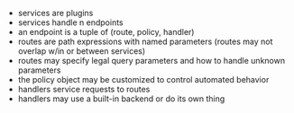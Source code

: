 
- services are plugins
- services handle n endpoints
- an endpoint is a tuple of (route, policy, handler)
- routes are path expressions with named parameters (routes may not
overlap w/in or between services)
- routes may specify legal query parameters and how to handle unknown
parameters
- the policy object may be customized to control automated behavior
- handlers service requests to routes
- handlers may use a built-in backend or do its own thing
